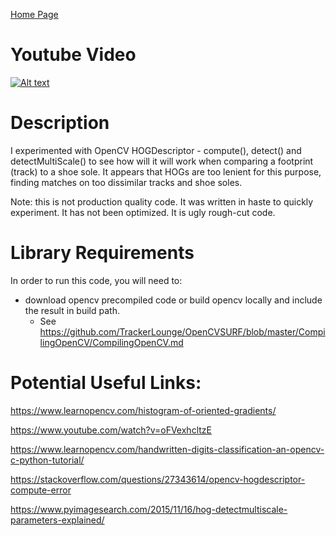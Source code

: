 [Home Page](https://github.com/TrackerLounge/Home)


# Youtube Video
[![Alt text](https://github.com/TrackerLounge/TrackingAndHogDescriptorInJavaOpenCV/blob/master/HOGCompare/resources/splashSceen.jpg)](https://www.youtube.com/watch?v=dXSyIhgNh3M)

# Description

I experimented with OpenCV HOGDescriptor - compute(), detect() and detectMultiScale() to see how will it will work when comparing a footprint (track) to a shoe sole. It appears that HOGs are too lenient for this purpose, finding matches on too dissimilar tracks and shoe soles. 

Note: this is not production quality code. It was written in haste to quickly experiment. It has not been optimized. It is ugly rough-cut code.

# Library Requirements

In order to run this code, you will need to:
* download opencv precompiled code or build opencv locally and include the result in build path. 
    * See https://github.com/TrackerLounge/OpenCVSURF/blob/master/CompilingOpenCV/CompilingOpenCV.md


# Potential Useful Links:

https://www.learnopencv.com/histogram-of-oriented-gradients/

https://www.youtube.com/watch?v=oFVexhcltzE

https://www.learnopencv.com/handwritten-digits-classification-an-opencv-c-python-tutorial/

https://stackoverflow.com/questions/27343614/opencv-hogdescriptor-compute-error

https://www.pyimagesearch.com/2015/11/16/hog-detectmultiscale-parameters-explained/ 

